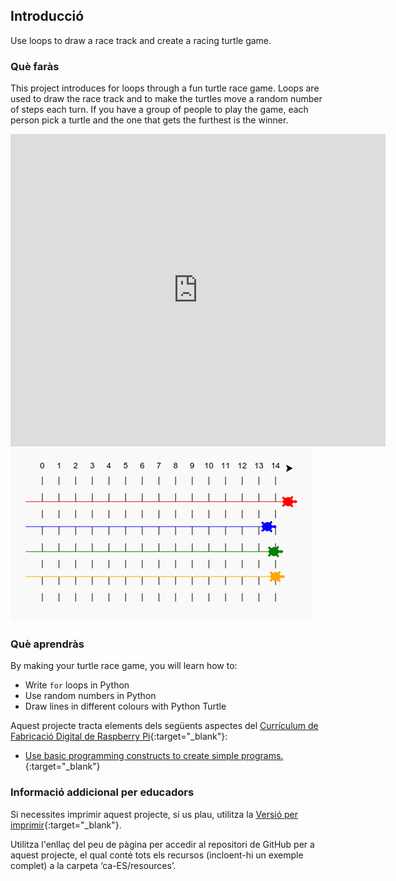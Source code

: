 ## Introducció

Use loops to draw a race track and create a racing turtle game.

### Què faràs

This project introduces for loops through a fun turtle race game. Loops are used to draw the race track and to make the turtles move a random number of steps each turn. If you have a group of people to play the game, each person pick a turtle and the one that gets the furthest is the winner.

<div class="trinket">
  <iframe src="https://trinket.io/embed/python/9339862606?outputOnly=true&start=result" width="600" height="500" frameborder="0" marginwidth="0" marginheight="0" allowfullscreen>
  </iframe>
  <img src="images/race-finished.png">
</div>

### Què aprendràs

By making your turtle race game, you will learn how to:

+ Write `for` loops in Python
+ Use random numbers in Python
+ Draw lines in different colours with Python Turtle

Aquest projecte tracta elements dels següents aspectes del [Currículum de Fabricació Digital de Raspberry Pi](http://rpf.io/curriculum){:target="_blank"}:

+ [Use basic programming constructs to create simple programs.](https://www.raspberrypi.org/curriculum/programming/creator/){:target="_blank"}

### Informació addicional per educadors

Si necessites imprimir aquest projecte, si us plau, utilitza la [Versió per imprimir](https://projects.raspberrypi.org/en/projects/turtle-race/print){:target="_blank"}.

Utilitza l'enllaç del peu de pàgina per accedir al repositori de GitHub per a aquest projecte, el qual conté tots els recursos (incloent-hi un exemple complet) a la carpeta ‘ca-ES/resources’.